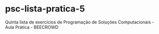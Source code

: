 # psc-lista-pratica-5
Quinta lista de exercícios de Programação de Soluções Computacionais - Aula Prática - BEECROWD
